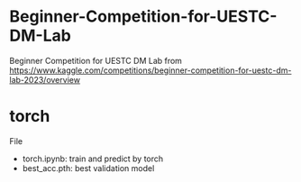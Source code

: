 # Beginner-Competition-for-UESTC-DM-Lab
Beginner Competition for UESTC DM Lab from https://www.kaggle.com/competitions/beginner-competition-for-uestc-dm-lab-2023/overview

# torch

File

- torch.ipynb: train and predict by torch
- best_acc.pth: best validation model
